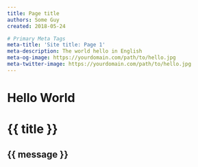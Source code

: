 ```yaml
---
title: Page title
authors: Some Guy
created: 2018-05-24

# Primary Meta Tags
meta-title: 'Site title: Page 1'
meta-description: The world hello in English
meta-og-image: https://yourdomain.com/path/to/hello.jpg
meta-twitter-image: https://yourdomain.com/path/to/hello.jpg
---
```


# Hello World

<div id="page">
	<h1>{{ title }}</h1>
	<h2>{{ message }}</h2>
</div>

<button-counter></button-counter>

<script>
	Vue.createApp({
		data() {
			return {
				message: 'Полезные ссылки',
				title: $docsify.frontMatter.title,
			}
		},
	}).mount('#page');

	console.log(window.$docsify);
</script>
